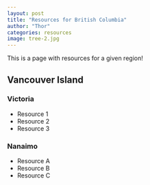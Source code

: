 ```yaml
---
layout: post
title: "Resources for British Columbia"
author: "Thor"
categories: resources
image: tree-2.jpg
---
```


This is a page with resources for a given region!

## Vancouver Island

### Victoria

* Resource 1
* Resource 2
* Resource 3

### Nanaimo

* Resource A
* Resource B
* Resource C

